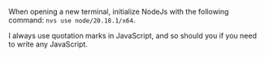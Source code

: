 When opening a new terminal, initialize NodeJs with the following
command: `nvs use node/20.18.1/x64`.

I always use quotation marks in JavaScript, and so should you if you need to
write any JavaScript.
